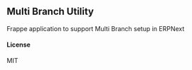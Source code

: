## Multi Branch Utility

Frappe application to support Multi Branch setup in ERPNext

#### License

MIT